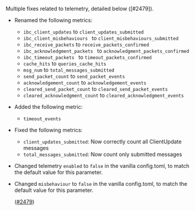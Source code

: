 Multiple fixes related to telemetry, detailed below (\[#2479]).

*   Renamed the following metrics:
    *   `ibc_client_updates` to `client_updates_submitted`
    *   `ibc_client_misbehaviours ` to `client_misbehaviours_submitted`
    *   `ibc_receive_packets` to `receive_packets_confirmed`
    *   `ibc_acknowledgment_packets ` to `acknowledgment_packets_confirmed`
    *   `ibc_timeout_packets ` to `timeout_packets_confirmed`
    *   `cache_hits` to `queries_cache_hits`
    *   `msg_num` to `total_messages_submitted`
    *   `send_packet_count` to `send_packet_events`
    *   `acknowledgement_count` to `acknowledgement_events`
    *   `cleared_send_packet_count` to `cleared_send_packet_events`
    *   `cleared_acknowledgment_count` to `cleared_acknowledgment_events`

*   Added the following metric:
    *   `timeout_events`

*   Fixed the following metrics:
    *   `client_updates_submitted`: Now correctly count all ClientUpdate messages
    *   `total_messages_submitted`: Now count only submitted messages

*   Changed telemetry `enabled` to `false` in the vanilla config.toml, to match the default value for this parameter.

*   Changed `misbehaviour` to `false` in the vanilla config.toml, to match the default value for this parameter.

    ([#2479](https://github.com/informalsystems/ibc-rs/issues/2479))

